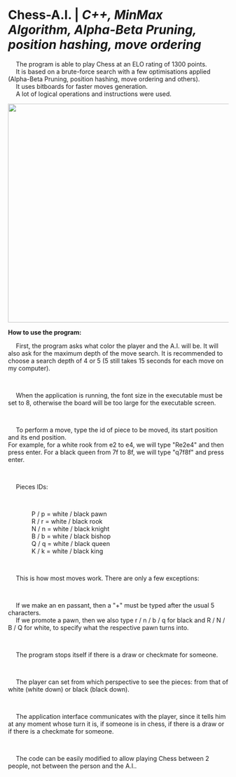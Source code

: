 # Chess-A.I. | _C++, MinMax Algorithm, Alpha-Beta Pruning, position hashing, move ordering_

&emsp; The program is able to play Chess at an ELO rating of 1300 points. <br/>
&emsp; It is based on a brute-force search with a few optimisations applied (Alpha-Beta Pruning, position hashing, move ordering and others). <br/>
&emsp; It uses bitboards for faster moves generation. <br/>
&emsp; A lot of logical operations and instructions were used. <br/>

<p align = "center">
  <img width="1000" height="500" src="https://github.com/Razvan48/Chess-A.I./blob/main/Demo/ChessAIDemo.gif">
</p>

**How to use the program:**

&emsp; First, the program asks what color the player and the A.I. will be. It will also ask for the maximum depth of the move search. It is recommended to choose a search depth of 4 or 5 (5 still takes 15 seconds for each move on my computer). <br/>

<br/>

&emsp; When the application is running, the font size in the executable must be set to 8, otherwise the board will be too large for the executable screen. <br/>

<br/>

&emsp; To perform a move, type the id of piece to be moved, its start position and its end position. <br/>
For example, for a white rook from e2 to e4, we will type "Re2e4" and then press enter. For a black queen from 7f to 8f, we will type "q7f8f" and press enter. <br/>

<br/>

&emsp; Pieces IDs: <br/>

<br/>
 
&emsp; &emsp; &emsp;   P / p = white / black pawn <br/>
&emsp; &emsp; &emsp;   R / r = white / black rook <br/>
&emsp; &emsp; &emsp;   N / n = white / black knight <br/>
&emsp; &emsp; &emsp;   B / b = white / black bishop <br/>
&emsp; &emsp; &emsp;   Q / q = white / black queen <br/>
&emsp; &emsp; &emsp;   K / k = white / black king <br/>

<br/>

&emsp; This is how most moves work. There are only a few exceptions: <br/>

<br/>

&emsp; If we make an en passant, then a "+" must be typed after the usual 5 characters. <br/>
&emsp; If we promote a pawn, then we also type r / n / b / q for black and R / N / B / Q for white, to specify what the respective pawn turns into. <br/>

<br/>

&emsp; The program stops itself if there is a draw or checkmate for someone. <br/>

<br/>

&emsp; The player can set from which perspective to see the pieces: from that of white (white down) or black (black down). <br/>

<br/>

&emsp; The application interface communicates with the player, since it tells him at any moment whose turn it is, if someone is in chess, if there is a draw or if there is a checkmate for someone. <br/>

<br/>

&emsp; The code can be easily modified to allow playing Chess between 2 people, not between the person and the A.I.. <br/>

<br/>







